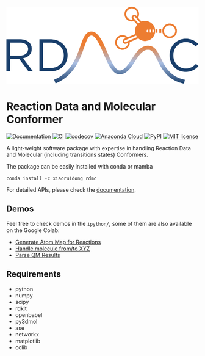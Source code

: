 ![RDMC Logo](docs/source/_static/RDMC_icon.svg)
# Reaction Data and Molecular Conformer

[![Documentation](https://github.com/xiaoruiDong/RDMC/actions/workflows/build_docs.yaml/badge.svg)](https://xiaoruidong.github.io/RDMC/)
[![CI](https://github.com/xiaoruiDong/RDMC/actions/workflows/ci.yaml/badge.svg)](https://github.com/xiaoruiDong/RDMC/actions/workflows/ci.yaml)
[![codecov](https://codecov.io/gh/xiaoruiDong/RDMC/graph/badge.svg?token=5LT5A35783)](https://codecov.io/gh/xiaoruiDong/RDMC)
[![Anaconda Cloud](https://img.shields.io/conda/v/xiaoruidong/rdmc)](https://anaconda.org/xiaoruidong/rdmc)
[![PyPI](https://img.shields.io/pypi/v/rdmc)](https://pypi.org/project/rdmc/)
[![MIT license](http://img.shields.io/badge/license-MIT-brightgreen.svg)](http://opensource.org/licenses/MIT)

A light-weight software package with expertise in handling Reaction Data and Molecular (including transitions states) Conformers.

The package can be easily installed with conda or mamba

```
conda install -c xiaoruidong rdmc
```

For detailed APIs, please check the [documentation](https://xiaoruidong.github.io/RDMC/).

## Demos
Feel free to check demos in the `ipython/`, some of them are also available on the Google Colab:
- [Generate Atom Map for Reactions](https://colab.research.google.com/drive/19opX3Sr4R24o9n8f1o4LMSqlVIwN83xk?usp=sharing)
- [Handle molecule from/to XYZ](https://colab.research.google.com/drive/1QbmdvUMQqByPBDQVW7xTlp2rXg9EJ2_J?usp=sharing)
- [Parse QM Results](https://colab.research.google.com/drive/1JnTzETOGE3R3Q_foOLsnFgeN883J36dl?usp=sharing)

## Requirements
* python
* numpy
* scipy
* rdkit
* openbabel
* py3dmol
* ase
* networkx
* matplotlib
* cclib
